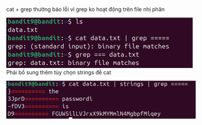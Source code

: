 cat + grep thường báo lỗi vì grep ko hoạt động trên file nhị phân

![alt text](writeup/anh/11.png)
Phải bổ sung thêm tùy chọn strings để cat

![alt text](writeup/anh/12.png)
